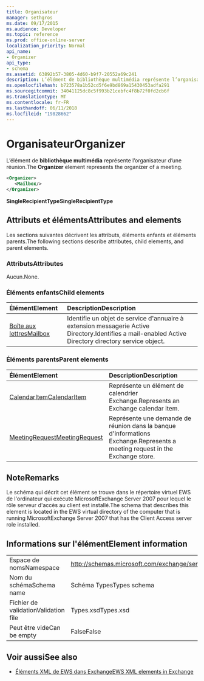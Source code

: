 ```yaml
---
title: Organisateur
manager: sethgros
ms.date: 09/17/2015
ms.audience: Developer
ms.topic: reference
ms.prod: office-online-server
localization_priority: Normal
api_name:
- Organizer
api_type:
- schema
ms.assetid: 63892b57-3805-4d60-b9f7-20552a69c241
description: L’élément de bibliothèque multimédia représente l’organisateur d’une réunion.
ms.openlocfilehash: b723578a1b52cd5f6e9bd869a15430453adfa291
ms.sourcegitcommit: 34041125dc8c5f993b21cebfc4f8b72f0fd2cb6f
ms.translationtype: MT
ms.contentlocale: fr-FR
ms.lasthandoff: 06/11/2018
ms.locfileid: "19828662"
---
```

# <a name="organizer"></a><span data-ttu-id="7a958-103">Organisateur</span><span class="sxs-lookup"><span data-stu-id="7a958-103">Organizer</span></span>

<span data-ttu-id="7a958-104">L’élément de **bibliothèque multimédia** représente l’organisateur d’une réunion.</span><span class="sxs-lookup"><span data-stu-id="7a958-104">The **Organizer** element represents the organizer of a meeting.</span></span> 
  
```xml
<Organizer>
   <Mailbox/>
</Organizer>
```

<span data-ttu-id="7a958-105">**SingleRecipientType**</span><span class="sxs-lookup"><span data-stu-id="7a958-105">**SingleRecipientType**</span></span>

## <a name="attributes-and-elements"></a><span data-ttu-id="7a958-106">Attributs et éléments</span><span class="sxs-lookup"><span data-stu-id="7a958-106">Attributes and elements</span></span>

<span data-ttu-id="7a958-107">Les sections suivantes décrivent les attributs, éléments enfants et éléments parents.</span><span class="sxs-lookup"><span data-stu-id="7a958-107">The following sections describe attributes, child elements, and parent elements.</span></span>
  
### <a name="attributes"></a><span data-ttu-id="7a958-108">Attributs</span><span class="sxs-lookup"><span data-stu-id="7a958-108">Attributes</span></span>

<span data-ttu-id="7a958-109">Aucun.</span><span class="sxs-lookup"><span data-stu-id="7a958-109">None.</span></span>
  
### <a name="child-elements"></a><span data-ttu-id="7a958-110">Éléments enfants</span><span class="sxs-lookup"><span data-stu-id="7a958-110">Child elements</span></span>

|<span data-ttu-id="7a958-111">**Élément**</span><span class="sxs-lookup"><span data-stu-id="7a958-111">**Element**</span></span>|<span data-ttu-id="7a958-112">**Description**</span><span class="sxs-lookup"><span data-stu-id="7a958-112">**Description**</span></span>|
|:-----|:-----|
|[<span data-ttu-id="7a958-113">Boîte aux lettres</span><span class="sxs-lookup"><span data-stu-id="7a958-113">Mailbox</span></span>](mailbox.md) <br/> |<span data-ttu-id="7a958-114">Identifie un objet de service d'annuaire à extension messagerie Active Directory.</span><span class="sxs-lookup"><span data-stu-id="7a958-114">Identifies a mail-enabled Active Directory directory service object.</span></span>  <br/> |
   
### <a name="parent-elements"></a><span data-ttu-id="7a958-115">Éléments parents</span><span class="sxs-lookup"><span data-stu-id="7a958-115">Parent elements</span></span>

|<span data-ttu-id="7a958-116">**Élément**</span><span class="sxs-lookup"><span data-stu-id="7a958-116">**Element**</span></span>|<span data-ttu-id="7a958-117">**Description**</span><span class="sxs-lookup"><span data-stu-id="7a958-117">**Description**</span></span>|
|:-----|:-----|
|[<span data-ttu-id="7a958-118">CalendarItem</span><span class="sxs-lookup"><span data-stu-id="7a958-118">CalendarItem</span></span>](calendaritem.md) <br/> |<span data-ttu-id="7a958-119">Représente un élément de calendrier Exchange.</span><span class="sxs-lookup"><span data-stu-id="7a958-119">Represents an Exchange calendar item.</span></span>  <br/> |
|[<span data-ttu-id="7a958-120">MeetingRequest</span><span class="sxs-lookup"><span data-stu-id="7a958-120">MeetingRequest</span></span>](meetingrequest.md) <br/> |<span data-ttu-id="7a958-121">Représente une demande de réunion dans la banque d'informations Exchange.</span><span class="sxs-lookup"><span data-stu-id="7a958-121">Represents a meeting request in the Exchange store.</span></span>  <br/> |
   
## <a name="remarks"></a><span data-ttu-id="7a958-122">Note</span><span class="sxs-lookup"><span data-stu-id="7a958-122">Remarks</span></span>

<span data-ttu-id="7a958-123">Le schéma qui décrit cet élément se trouve dans le répertoire virtuel EWS de l'ordinateur qui exécute MicrosoftExchange Server 2007 pour lequel le rôle serveur d'accès au client est installé.</span><span class="sxs-lookup"><span data-stu-id="7a958-123">The schema that describes this element is located in the EWS virtual directory of the computer that is running MicrosoftExchange Server 2007 that has the Client Access server role installed.</span></span>
  
## <a name="element-information"></a><span data-ttu-id="7a958-124">Informations sur l'élément</span><span class="sxs-lookup"><span data-stu-id="7a958-124">Element information</span></span>

|||
|:-----|:-----|
|<span data-ttu-id="7a958-125">Espace de noms</span><span class="sxs-lookup"><span data-stu-id="7a958-125">Namespace</span></span>  <br/> |http://schemas.microsoft.com/exchange/services/2006/types  <br/> |
|<span data-ttu-id="7a958-126">Nom du schéma</span><span class="sxs-lookup"><span data-stu-id="7a958-126">Schema name</span></span>  <br/> |<span data-ttu-id="7a958-127">Schéma Types</span><span class="sxs-lookup"><span data-stu-id="7a958-127">Types schema</span></span>  <br/> |
|<span data-ttu-id="7a958-128">Fichier de validation</span><span class="sxs-lookup"><span data-stu-id="7a958-128">Validation file</span></span>  <br/> |<span data-ttu-id="7a958-129">Types.xsd</span><span class="sxs-lookup"><span data-stu-id="7a958-129">Types.xsd</span></span>  <br/> |
|<span data-ttu-id="7a958-130">Peut être vide</span><span class="sxs-lookup"><span data-stu-id="7a958-130">Can be empty</span></span>  <br/> |<span data-ttu-id="7a958-131">False</span><span class="sxs-lookup"><span data-stu-id="7a958-131">False</span></span>  <br/> |
   
## <a name="see-also"></a><span data-ttu-id="7a958-132">Voir aussi</span><span class="sxs-lookup"><span data-stu-id="7a958-132">See also</span></span>

- [<span data-ttu-id="7a958-133">Éléments XML de EWS dans Exchange</span><span class="sxs-lookup"><span data-stu-id="7a958-133">EWS XML elements in Exchange</span></span>](ews-xml-elements-in-exchange.md)

